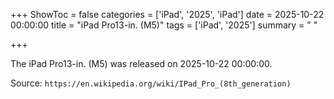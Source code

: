 +++
ShowToc = false
categories = ['iPad', '2025', 'iPad']
date = 2025-10-22 00:00:00
title = "iPad Pro13-in. (M5)"
tags = ['iPad', '2025']
summary = " "

+++

The iPad Pro13-in. (M5) was released on 2025-10-22 00:00:00.

Source: `https://en.wikipedia.org/wiki/IPad_Pro_(8th_generation)`


